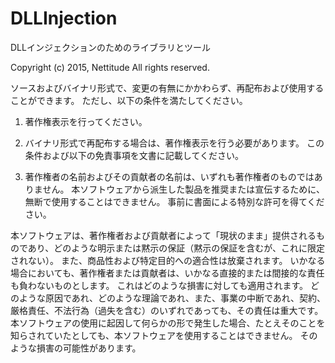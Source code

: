 # DLLInjection
DLLインジェクションのためのライブラリとツール


Copyright (c) 2015, Nettitude
All rights reserved.

ソースおよびバイナリ形式で、変更の有無にかかわらず、再配布および使用することができます。
ただし、以下の条件を満たしてください。

1. 著作権表示を行ってください。

2. バイナリ形式で再配布する場合は、著作権表示を行う必要があります。
   この条件および以下の免責事項を文書に記載してください。
   
3. 著作権者の名前およびその貢献者の名前は、いずれも著作権者のものではありません。
   本ソフトウェアから派生した製品を推奨または宣伝するために、無断で使用することはできません。
   事前に書面による特別な許可を得てください。

本ソフトウェアは、著作権者および貢献者によって「現状のまま」提供されるものであり、どのような明示または黙示の保証（黙示の保証を含むが、これに限定されない）。
また、商品性および特定目的への適合性は放棄されます。
いかなる場合においても、著作権者または貢献者は、いかなる直接的または間接的な責任も負わないものとします。
これはどのような損害に対しても適用されます。
どのような原因であれ、どのような理論であれ、また、事業の中断であれ、契約、厳格責任、不法行為（過失を含む）のいずれであっても、その責任は重大です。
本ソフトウェアの使用に起因して何らかの形で発生した場合、たとえそのことを知らされていたとしても、本ソフトウェアを使用することはできません。
そのような損害の可能性があります。
